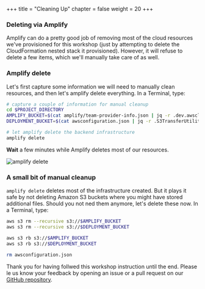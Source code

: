 +++
title = "Cleaning Up"
chapter = false
weight = 20
+++

### Deleting via Amplify

Amplify can do a pretty good job of removing most of the cloud resources we've provisioned for this workshop (just by attempting to delete the CloudFormation nested stack it provisioned). However, it will refuse to delete a few items, which we'll manually take care of as well.

### Amplify delete

Let's first capture some information we will need to manually clean resources, and then let's amplify delete everything.  In a Terminal, type:

```bash
# capture a couple of information for manual cleanup 
cd $PROJECT_DIRECTORY
AMPLIFY_BUCKET=$(cat amplify/team-provider-info.json | jq -r .dev.awscloudformation.DeploymentBucketName)
DEPLOYMENT_BUCKET=$(cat awsconfiguration.json | jq -r .S3TransferUtility.Default.Bucket)

# let amplify delete the backend infrastructure
amplify delete
```

**Wait** a few minutes while Amplify deletes most of our resources.

![amplify delete](/images/80-20-amplify-delete.png)

### A small bit of manual cleanup

`amplify delete` deletes most of the infrastructure created.  But it plays it safe by not deleting Amazon S3 buckets where you might have stored additional files.  Should you not ned them anymore, let's delete these now.  In a Terminal, type:

```bash
aws s3 rm --recursive s3://$AMPLIFY_BUCKET
aws s3 rm --recursive s3://$DEPLOYMENT_BUCKET

aws s3 rb s3://$AMPLIFY_BUCKET
aws s3 rb s3://$DEPLOYMENT_BUCKET

rm awsconfiguration.json
```

Thank you for having follwed this workshop instruction until the end.  Please le us know your feedback by opening an issue or a pull request on our [GitHub repository](https://TODO).